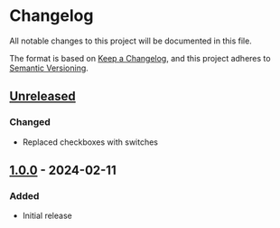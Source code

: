 # Changelog

All notable changes to this project will be documented in this file.

The format is based on [Keep a Changelog](https://keepachangelog.com/en/1.1.0/),
and this project adheres to [Semantic Versioning](https://semver.org/spec/v2.0.0.html).

## [Unreleased]

### Changed

- Replaced checkboxes with switches

## [1.0.0] - 2024-02-11

### Added

- Initial release

[Unreleased]: https://github.com/FossifyOrg/Music-Player/compare/1.0.0...HEAD
[1.0.0]: https://github.com/FossifyOrg/Music-Player/releases/tag/1.0.0
